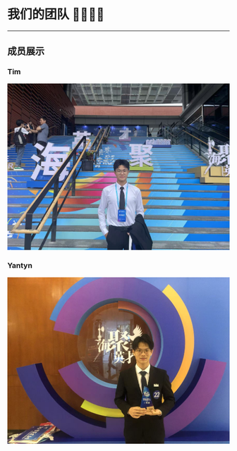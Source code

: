 # 我们的团队 👩‍🔬👨‍💻

---

## 成员展示

### Tim
![Tim](static/assets/img/Tim.jpg)

### Yantyn
![Yantyn](static/assets/img/Yantyn.jpg)
